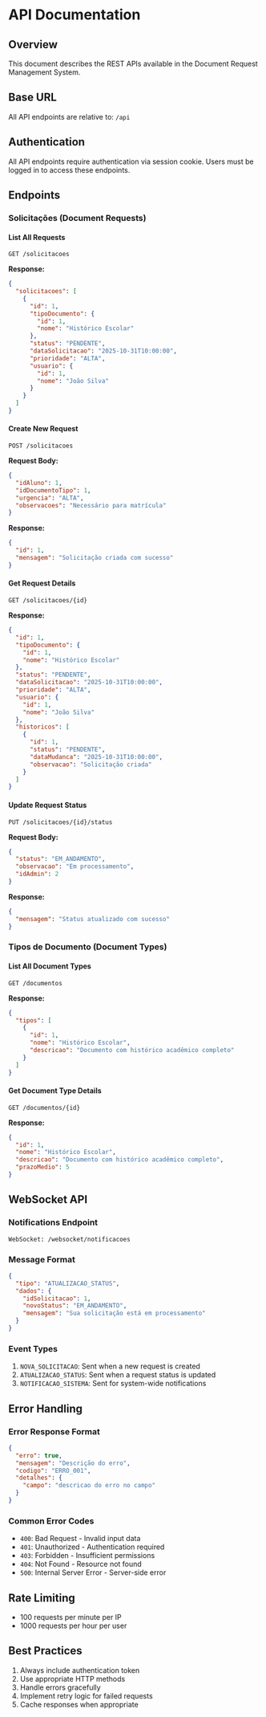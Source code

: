 # API Documentation

## Overview
This document describes the REST APIs available in the Document Request Management System.

## Base URL
All API endpoints are relative to: `/api`

## Authentication
All API endpoints require authentication via session cookie. Users must be logged in to access these endpoints.

## Endpoints

### Solicitações (Document Requests)

#### List All Requests
```
GET /solicitacoes
```
**Response:**
```json
{
  "solicitacoes": [
    {
      "id": 1,
      "tipoDocumento": {
        "id": 1,
        "nome": "Histórico Escolar"
      },
      "status": "PENDENTE",
      "dataSolicitacao": "2025-10-31T10:00:00",
      "prioridade": "ALTA",
      "usuario": {
        "id": 1,
        "nome": "João Silva"
      }
    }
  ]
}
```

#### Create New Request
```
POST /solicitacoes
```
**Request Body:**
```json
{
  "idAluno": 1,
  "idDocumentoTipo": 1,
  "urgencia": "ALTA",
  "observacoes": "Necessário para matrícula"
}
```
**Response:**
```json
{
  "id": 1,
  "mensagem": "Solicitação criada com sucesso"
}
```

#### Get Request Details
```
GET /solicitacoes/{id}
```
**Response:**
```json
{
  "id": 1,
  "tipoDocumento": {
    "id": 1,
    "nome": "Histórico Escolar"
  },
  "status": "PENDENTE",
  "dataSolicitacao": "2025-10-31T10:00:00",
  "prioridade": "ALTA",
  "usuario": {
    "id": 1,
    "nome": "João Silva"
  },
  "historicos": [
    {
      "id": 1,
      "status": "PENDENTE",
      "dataMudanca": "2025-10-31T10:00:00",
      "observacao": "Solicitação criada"
    }
  ]
}
```

#### Update Request Status
```
PUT /solicitacoes/{id}/status
```
**Request Body:**
```json
{
  "status": "EM_ANDAMENTO",
  "observacao": "Em processamento",
  "idAdmin": 2
}
```
**Response:**
```json
{
  "mensagem": "Status atualizado com sucesso"
}
```

### Tipos de Documento (Document Types)

#### List All Document Types
```
GET /documentos
```
**Response:**
```json
{
  "tipos": [
    {
      "id": 1,
      "nome": "Histórico Escolar",
      "descricao": "Documento com histórico acadêmico completo"
    }
  ]
}
```

#### Get Document Type Details
```
GET /documentos/{id}
```
**Response:**
```json
{
  "id": 1,
  "nome": "Histórico Escolar",
  "descricao": "Documento com histórico acadêmico completo",
  "prazoMedio": 5
}
```

## WebSocket API

### Notifications Endpoint
```
WebSocket: /websocket/notificacoes
```

### Message Format
```json
{
  "tipo": "ATUALIZACAO_STATUS",
  "dados": {
    "idSolicitacao": 1,
    "novoStatus": "EM_ANDAMENTO",
    "mensagem": "Sua solicitação está em processamento"
  }
}
```

### Event Types
1. `NOVA_SOLICITACAO`: Sent when a new request is created
2. `ATUALIZACAO_STATUS`: Sent when a request status is updated
3. `NOTIFICACAO_SISTEMA`: Sent for system-wide notifications

## Error Handling

### Error Response Format
```json
{
  "erro": true,
  "mensagem": "Descrição do erro",
  "codigo": "ERRO_001",
  "detalhes": {
    "campo": "descricao do erro no campo"
  }
}
```

### Common Error Codes
- `400`: Bad Request - Invalid input data
- `401`: Unauthorized - Authentication required
- `403`: Forbidden - Insufficient permissions
- `404`: Not Found - Resource not found
- `500`: Internal Server Error - Server-side error

## Rate Limiting
- 100 requests per minute per IP
- 1000 requests per hour per user

## Best Practices
1. Always include authentication token
2. Use appropriate HTTP methods
3. Handle errors gracefully
4. Implement retry logic for failed requests
5. Cache responses when appropriate